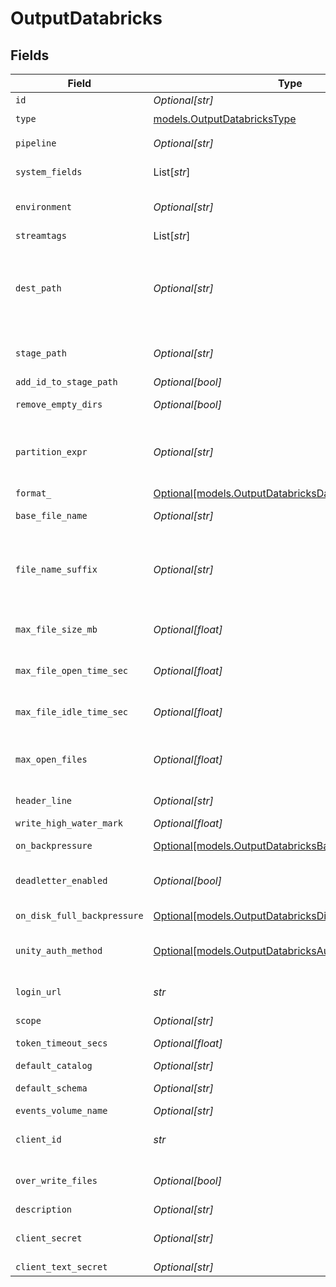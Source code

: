 # OutputDatabricks


## Fields

| Field                                                                                                                                                                                                                                                                          | Type                                                                                                                                                                                                                                                                           | Required                                                                                                                                                                                                                                                                       | Description                                                                                                                                                                                                                                                                    |
| ------------------------------------------------------------------------------------------------------------------------------------------------------------------------------------------------------------------------------------------------------------------------------ | ------------------------------------------------------------------------------------------------------------------------------------------------------------------------------------------------------------------------------------------------------------------------------ | ------------------------------------------------------------------------------------------------------------------------------------------------------------------------------------------------------------------------------------------------------------------------------ | ------------------------------------------------------------------------------------------------------------------------------------------------------------------------------------------------------------------------------------------------------------------------------ |
| `id`                                                                                                                                                                                                                                                                           | *Optional[str]*                                                                                                                                                                                                                                                                | :heavy_minus_sign:                                                                                                                                                                                                                                                             | Unique ID for this output                                                                                                                                                                                                                                                      |
| `type`                                                                                                                                                                                                                                                                         | [models.OutputDatabricksType](../models/outputdatabrickstype.md)                                                                                                                                                                                                               | :heavy_check_mark:                                                                                                                                                                                                                                                             | N/A                                                                                                                                                                                                                                                                            |
| `pipeline`                                                                                                                                                                                                                                                                     | *Optional[str]*                                                                                                                                                                                                                                                                | :heavy_minus_sign:                                                                                                                                                                                                                                                             | Pipeline to process data before sending out to this output                                                                                                                                                                                                                     |
| `system_fields`                                                                                                                                                                                                                                                                | List[*str*]                                                                                                                                                                                                                                                                    | :heavy_minus_sign:                                                                                                                                                                                                                                                             | Fields to automatically add to events, such as cribl_pipe. Supports wildcards.                                                                                                                                                                                                 |
| `environment`                                                                                                                                                                                                                                                                  | *Optional[str]*                                                                                                                                                                                                                                                                | :heavy_minus_sign:                                                                                                                                                                                                                                                             | Optionally, enable this config only on a specified Git branch. If empty, will be enabled everywhere.                                                                                                                                                                           |
| `streamtags`                                                                                                                                                                                                                                                                   | List[*str*]                                                                                                                                                                                                                                                                    | :heavy_minus_sign:                                                                                                                                                                                                                                                             | Tags for filtering and grouping in @{product}                                                                                                                                                                                                                                  |
| `dest_path`                                                                                                                                                                                                                                                                    | *Optional[str]*                                                                                                                                                                                                                                                                | :heavy_minus_sign:                                                                                                                                                                                                                                                             | Optional path to prepend to files before uploading. Must be a JavaScript expression (which can evaluate to a constant value), enclosed in quotes or backticks. Can be evaluated only at init time. Example referencing a Global Variable: `myEventsVolumePath-${C.vars.myVar}` |
| `stage_path`                                                                                                                                                                                                                                                                   | *Optional[str]*                                                                                                                                                                                                                                                                | :heavy_minus_sign:                                                                                                                                                                                                                                                             | Filesystem location in which to buffer files before compressing and moving to final destination. Use performant, stable storage.                                                                                                                                               |
| `add_id_to_stage_path`                                                                                                                                                                                                                                                         | *Optional[bool]*                                                                                                                                                                                                                                                               | :heavy_minus_sign:                                                                                                                                                                                                                                                             | Add the Output ID value to staging location                                                                                                                                                                                                                                    |
| `remove_empty_dirs`                                                                                                                                                                                                                                                            | *Optional[bool]*                                                                                                                                                                                                                                                               | :heavy_minus_sign:                                                                                                                                                                                                                                                             | Remove empty staging directories after moving files                                                                                                                                                                                                                            |
| `partition_expr`                                                                                                                                                                                                                                                               | *Optional[str]*                                                                                                                                                                                                                                                                | :heavy_minus_sign:                                                                                                                                                                                                                                                             | JavaScript expression defining how files are partitioned and organized. Default is date-based. If blank, Stream will fall back to the event's __partition field value – if present – otherwise to each location's root directory.                                              |
| `format_`                                                                                                                                                                                                                                                                      | [Optional[models.OutputDatabricksDataFormat]](../models/outputdatabricksdataformat.md)                                                                                                                                                                                         | :heavy_minus_sign:                                                                                                                                                                                                                                                             | Format of the output data                                                                                                                                                                                                                                                      |
| `base_file_name`                                                                                                                                                                                                                                                               | *Optional[str]*                                                                                                                                                                                                                                                                | :heavy_minus_sign:                                                                                                                                                                                                                                                             | JavaScript expression to define the output filename prefix (can be constant)                                                                                                                                                                                                   |
| `file_name_suffix`                                                                                                                                                                                                                                                             | *Optional[str]*                                                                                                                                                                                                                                                                | :heavy_minus_sign:                                                                                                                                                                                                                                                             | JavaScript expression to define the output filename suffix (can be constant).  The `__format` variable refers to the value of the `Data format` field (`json` or `raw`).  The `__compression` field refers to the kind of compression being used (`none` or `gzip`).           |
| `max_file_size_mb`                                                                                                                                                                                                                                                             | *Optional[float]*                                                                                                                                                                                                                                                              | :heavy_minus_sign:                                                                                                                                                                                                                                                             | Maximum uncompressed output file size. Files of this size will be closed and moved to final output location.                                                                                                                                                                   |
| `max_file_open_time_sec`                                                                                                                                                                                                                                                       | *Optional[float]*                                                                                                                                                                                                                                                              | :heavy_minus_sign:                                                                                                                                                                                                                                                             | Maximum amount of time to write to a file. Files open for longer than this will be closed and moved to final output location.                                                                                                                                                  |
| `max_file_idle_time_sec`                                                                                                                                                                                                                                                       | *Optional[float]*                                                                                                                                                                                                                                                              | :heavy_minus_sign:                                                                                                                                                                                                                                                             | Maximum amount of time to keep inactive files open. Files open for longer than this will be closed and moved to final output location.                                                                                                                                         |
| `max_open_files`                                                                                                                                                                                                                                                               | *Optional[float]*                                                                                                                                                                                                                                                              | :heavy_minus_sign:                                                                                                                                                                                                                                                             | Maximum number of files to keep open concurrently. When exceeded, @{product} will close the oldest open files and move them to the final output location.                                                                                                                      |
| `header_line`                                                                                                                                                                                                                                                                  | *Optional[str]*                                                                                                                                                                                                                                                                | :heavy_minus_sign:                                                                                                                                                                                                                                                             | If set, this line will be written to the beginning of each output file                                                                                                                                                                                                         |
| `write_high_water_mark`                                                                                                                                                                                                                                                        | *Optional[float]*                                                                                                                                                                                                                                                              | :heavy_minus_sign:                                                                                                                                                                                                                                                             | Buffer size used to write to a file                                                                                                                                                                                                                                            |
| `on_backpressure`                                                                                                                                                                                                                                                              | [Optional[models.OutputDatabricksBackpressureBehavior]](../models/outputdatabricksbackpressurebehavior.md)                                                                                                                                                                     | :heavy_minus_sign:                                                                                                                                                                                                                                                             | How to handle events when all receivers are exerting backpressure                                                                                                                                                                                                              |
| `deadletter_enabled`                                                                                                                                                                                                                                                           | *Optional[bool]*                                                                                                                                                                                                                                                               | :heavy_minus_sign:                                                                                                                                                                                                                                                             | If a file fails to move to its final destination after the maximum number of retries, move it to a designated directory to prevent further errors                                                                                                                              |
| `on_disk_full_backpressure`                                                                                                                                                                                                                                                    | [Optional[models.OutputDatabricksDiskSpaceProtection]](../models/outputdatabricksdiskspaceprotection.md)                                                                                                                                                                       | :heavy_minus_sign:                                                                                                                                                                                                                                                             | How to handle events when disk space is below the global 'Min free disk space' limit                                                                                                                                                                                           |
| `unity_auth_method`                                                                                                                                                                                                                                                            | [Optional[models.OutputDatabricksAuthenticationMethod]](../models/outputdatabricksauthenticationmethod.md)                                                                                                                                                                     | :heavy_minus_sign:                                                                                                                                                                                                                                                             | Unity Catalog authentication method. Choose Manual to enter credentials directly, or Secret to use a stored secret.                                                                                                                                                            |
| `login_url`                                                                                                                                                                                                                                                                    | *str*                                                                                                                                                                                                                                                                          | :heavy_check_mark:                                                                                                                                                                                                                                                             | URL for Unity Catalog OAuth token endpoint (example: 'https://your-workspace.cloud.databricks.com/oauth/token')                                                                                                                                                                |
| `scope`                                                                                                                                                                                                                                                                        | *Optional[str]*                                                                                                                                                                                                                                                                | :heavy_minus_sign:                                                                                                                                                                                                                                                             | OAuth scope for Unity Catalog authentication                                                                                                                                                                                                                                   |
| `token_timeout_secs`                                                                                                                                                                                                                                                           | *Optional[float]*                                                                                                                                                                                                                                                              | :heavy_minus_sign:                                                                                                                                                                                                                                                             | How often the OAuth token should be refreshed                                                                                                                                                                                                                                  |
| `default_catalog`                                                                                                                                                                                                                                                              | *Optional[str]*                                                                                                                                                                                                                                                                | :heavy_minus_sign:                                                                                                                                                                                                                                                             | Name of the catalog to use for the output                                                                                                                                                                                                                                      |
| `default_schema`                                                                                                                                                                                                                                                               | *Optional[str]*                                                                                                                                                                                                                                                                | :heavy_minus_sign:                                                                                                                                                                                                                                                             | Name of the catalog schema to use for the output                                                                                                                                                                                                                               |
| `events_volume_name`                                                                                                                                                                                                                                                           | *Optional[str]*                                                                                                                                                                                                                                                                | :heavy_minus_sign:                                                                                                                                                                                                                                                             | Name of the events volume in Databricks                                                                                                                                                                                                                                        |
| `client_id`                                                                                                                                                                                                                                                                    | *str*                                                                                                                                                                                                                                                                          | :heavy_check_mark:                                                                                                                                                                                                                                                             | JavaScript expression to compute the OAuth client ID for Unity Catalog authentication. Can be a constant.                                                                                                                                                                      |
| `over_write_files`                                                                                                                                                                                                                                                             | *Optional[bool]*                                                                                                                                                                                                                                                               | :heavy_minus_sign:                                                                                                                                                                                                                                                             | Uploaded files should be overwritten if they already exist. If disabled, upload will fail if a file already exists.                                                                                                                                                            |
| `description`                                                                                                                                                                                                                                                                  | *Optional[str]*                                                                                                                                                                                                                                                                | :heavy_minus_sign:                                                                                                                                                                                                                                                             | N/A                                                                                                                                                                                                                                                                            |
| `client_secret`                                                                                                                                                                                                                                                                | *Optional[str]*                                                                                                                                                                                                                                                                | :heavy_minus_sign:                                                                                                                                                                                                                                                             | JavaScript expression to compute the OAuth client secret for Unity Catalog authentication. Can be a constant.                                                                                                                                                                  |
| `client_text_secret`                                                                                                                                                                                                                                                           | *Optional[str]*                                                                                                                                                                                                                                                                | :heavy_minus_sign:                                                                                                                                                                                                                                                             | Select or create a stored text secret                                                                                                                                                                                                                                          |